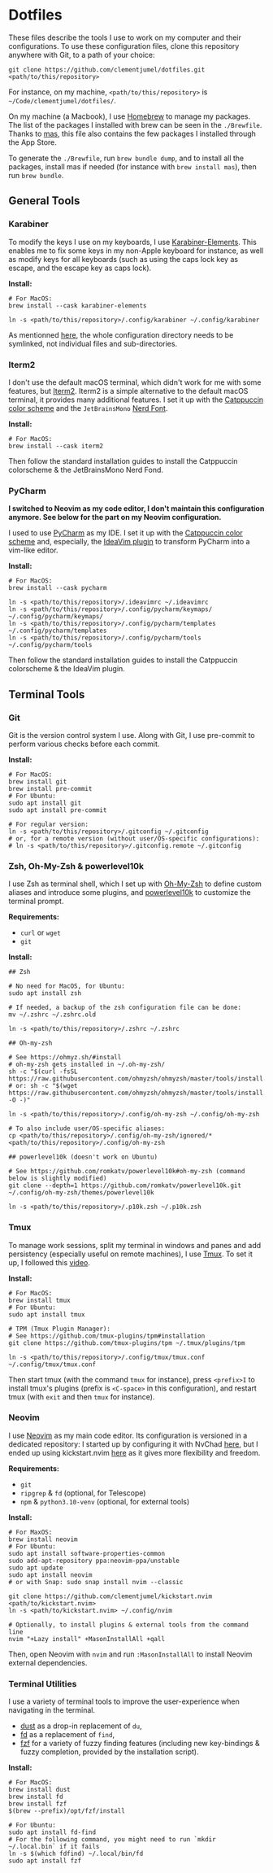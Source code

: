# Dotfiles

These files describe the tools I use to work on my computer and their configurations. To use these
configuration files, clone this repository anywhere with Git, to a path of your choice:

```shell
git clone https://github.com/clementjumel/dotfiles.git <path/to/this/repository>
```

For instance, on my machine, `<path/to/this/repository>` is `~/Code/clementjumel/dotfiles/`.

On my machine (a Macbook), I use [Homebrew](https://brew.sh/) to manage my packages. The list of the
packages I installed with brew can be seen in the `./Brewfile`. Thanks to
[mas](https://github.com/mas-cli/mas), this file also contains the few packages I installed through
the App Store.

To generate the `./Brewfile`, run `brew bundle dump`, and to install all the packages, install mas
if needed (for instance with `brew install mas`), then run `brew bundle`.

## General Tools

### Karabiner

To modify the keys I use on my keyboards, I use
[Karabiner-Elements](https://karabiner-elements.pqrs.org/). This enables me to fix some keys in my
non-Apple keyboard for instance, as well as modify keys for all keyboards (such as using the caps
lock key as escape, and the escape key as caps lock).

**Install:**

```shell
# For MacOS:
brew install --cask karabiner-elements

ln -s <path/to/this/repository>/.config/karabiner ~/.config/karabiner
```

As mentionned [here](https://karabiner-elements.pqrs.org/docs/manual/misc/configuration-file-path/),
the whole configuration directory needs to be symlinked, not individual files and sub-directories.

### Iterm2

I don't use the default macOS terminal, which didn't work for me with some features, but
[Iterm2](https://iterm2.com/). Iterm2 is a simple alternative to the default macOS terminal, it
provides many additional features. I set it up with the
[Catppuccin color scheme](https://github.com/catppuccin/iterm) and the `JetBrainsMono`
[Nerd Font](https://www.nerdfonts.com/font-downloads).

**Install:**

```shell
# For MacOS:
brew install --cask iterm2
```

Then follow the standard installation guides to install the Catppuccin colorscheme & the
JetBrainsMono Nerd Fond.

### PyCharm

**I switched to Neovim as my code editor, I don't maintain this configuration anymore. See below for
the part on my Neovim configuration.**

I used to use [PyCharm](https://www.jetbrains.com/fr-fr/pycharm/) as my IDE. I set it up with the
[Catppuccin color scheme](https://github.com/catppuccin/jetbrains) and, especially, the
[IdeaVim plugin](https://plugins.jetbrains.com/plugin/164-ideavim) to transform PyCharm into a
vim-like editor.

**Install:**

```shell
# For MacOS:
brew install --cask pycharm

ln -s <path/to/this/repository>/.ideavimrc ~/.ideavimrc
ln -s <path/to/this/repository>/.config/pycharm/keymaps/ ~/.config/pycharm/keymaps/
ln -s <path/to/this/repository>/.config/pycharm/templates ~/.config/pycharm/templates
ln -s <path/to/this/repository>/.config/pycharm/tools ~/.config/pycharm/tools
```

Then follow the standard installation guides to install the Catppuccin colorscheme & the IdeaVim
plugin.

## Terminal Tools

### Git

Git is the version control system I use. Along with Git, I use pre-commit to perform various checks
before each commit.

**Install:**

```shell
# For MacOS:
brew install git
brew install pre-commit
# For Ubuntu:
sudo apt install git
sudo apt install pre-commit

# For regular version:
ln -s <path/to/this/repository>/.gitconfig ~/.gitconfig
# or, for a remote version (without user/OS-specific configurations):
# ln -s <path/to/this/repository>/.gitconfig.remote ~/.gitconfig
```

### Zsh, Oh-My-Zsh & powerlevel10k

I use Zsh as terminal shell, which I set up with [Oh-My-Zsh](https://ohmyz.sh) to define custom
aliases and introduce some plugins, and [powerlevel10k](https://github.com/romkatv/powerlevel10k) to
customize the terminal prompt.

**Requirements:**

- `curl` or `wget`
- `git`

**Install:**

```shell
## Zsh

# No need for MacOS, for Ubuntu:
sudo apt install zsh

# If needed, a backup of the zsh configuration file can be done:
mv ~/.zshrc ~/.zshrc.old

ln -s <path/to/this/repository>/.zshrc ~/.zshrc

## Oh-my-zsh

# See https://ohmyz.sh/#install
# oh-my-zsh gets installed in ~/.oh-my-zsh/
sh -c "$(curl -fsSL https://raw.githubusercontent.com/ohmyzsh/ohmyzsh/master/tools/install.sh)"
# or: sh -c "$(wget https://raw.githubusercontent.com/ohmyzsh/ohmyzsh/master/tools/install.sh -O -)"

ln -s <path/to/this/repository>/.config/oh-my-zsh ~/.config/oh-my-zsh

# To also include user/OS-specific aliases:
cp <path/to/this/repository>/.config/oh-my-zsh/ignored/* <path/to/this/repository>/.config/oh-my-zsh

## powerlevel10k (doesn't work on Ubuntu)

# See https://github.com/romkatv/powerlevel10k#oh-my-zsh (command below is slightly modified)
git clone --depth=1 https://github.com/romkatv/powerlevel10k.git ~/.config/oh-my-zsh/themes/powerlevel10k

ln -s <path/to/this/repository>/.p10k.zsh ~/.p10k.zsh
```

### Tmux

To manage work sessions, split my terminal in windows and panes and add persistency (especially
useful on remote machines), I use [Tmux](https://doc.ubuntu-fr.org/tmux). To set it up, I followed
this [video](https://www.youtube.com/watch?v=DzNmUNvnB04&ab_channel=DreamsofCode).

**Install:**

```shell
# For MacOS:
brew install tmux
# For Ubuntu:
sudo apt install tmux

# TPM (Tmux Plugin Manager):
# See https://github.com/tmux-plugins/tpm#installation
git clone https://github.com/tmux-plugins/tpm ~/.tmux/plugins/tpm

ln -s <path/to/this/repository>/.config/tmux/tmux.conf ~/.config/tmux/tmux.conf
```

Then start tmux (with the command `tmux` for instance), press `<prefix>I` to install tmux's plugins
(prefix is `<C-space>` in this configuration), and restart tmux (with `exit` and then `tmux` for
instance).

### Neovim

I use [Neovim](https://neovim.io/) as my main code editor. Its configuration is versioned in a
dedicated repository: I started up by configuring it with NvChad
[here](https://github.com/clementjumel/NvChad), but I ended up using kickstart.nvim
[here](https://github.com/clementjumel/kickstart.nvim) as it gives more flexibility and freedom.

**Requirements:**

- `git`
- `ripgrep` & `fd` (optional, for Telescope)
- `npm` & `python3.10-venv` (optional, for external tools)

**Install:**

```shell
# For MaxOS:
brew install neovim
# For Ubuntu:
sudo apt install software-properties-common
sudo add-apt-repository ppa:neovim-ppa/unstable
sudo apt update
sudo apt install neovim
# or with Snap: sudo snap install nvim --classic

git clone https://github.com/clementjumel/kickstart.nvim <path/to/kickstart.nvim>
ln -s <path/to/kickstart.nvim> ~/.config/nvim

# Optionally, to install plugins & external tools from the command line
nvim "+Lazy install" +MasonInstallAll +qall
```

Then, open Neovim with `nvim` and run `:MasonInstallAll` to install Neovim external dependencies.

### Terminal Utilities

I use a variety of terminal tools to improve the user-experience when navigating in the terminal.

- [dust](https://github.com/bootandy/dust) as a drop-in replacement of `du`,
- [fd](https://github.com/sharkdp/fd) as a replacement of `find`,
- [fzf](https://github.com/junegunn/fzf) for a variety of fuzzy finding features (including new
  key-bindings & fuzzy completion, provided by the installation script).

**Install:**

```shell
# For MacOS:
brew install dust
brew install fd
brew install fzf
$(brew --prefix)/opt/fzf/install

# For Ubuntu:
sudo apt install fd-find
# For the following command, you might need to run `mkdir ~/.local.bin` if it fails
ln -s $(which fdfind) ~/.local/bin/fd
sudo apt install fzf
```
